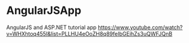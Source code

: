 # AngularJSApp
AngularJS and ASP.NET tutorial app
https://www.youtube.com/watch?v=WHXhtoq455I&list=PLLHU4eOoZH8q89feIbGEihZs3uQWFJQnB
